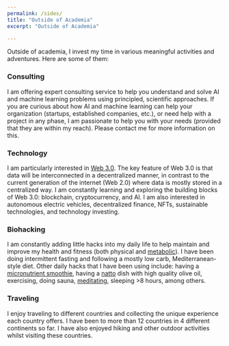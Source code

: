 ```yaml
---
permalink: /sides/
title: "Outside of Academia"
excerpt: "Outside of Academia"

---
```


Outside of academia, I invest my time in various meaningful activities and adventures. Here are some of them: <br>


### Consulting
I am offering expert consulting service to help you understand and solve AI and machine learning problems using principled, scientific approaches. If you are curious about how AI and machine learning can help your organization (startups, established companies, etc.), or need help with a project in any phase, I am passionate to help you with your needs (provided that they are within my reach). Please contact me for more information on this.


### Technology 
I am particularly interested in [Web 3.0](https://www.web3.university/). The key feature of Web 3.0 is that data will be interconnected in a decentralized manner, in contrast to the current generation of the internet (Web 2.0) where data is mostly stored in a centralized way. I am constantly learning and exploring the building blocks of Web 3.0: blockchain, cryptocurrency, and AI. I am also interested in autonomous electric vehicles, decentralized finance, NFTs, sustainable technologies, and technology investing.


### Biohacking 
I am constantly adding little hacks into my daily life to help maintain and improve my health and fitness (both physical and [metabolic](https://www.levelshealth.com/blog/the-ultimate-guide-to-metabolic-fitness)). I have been doing intermittent fasting and following a mostly low carb, Mediterranean-style diet. Other daily hacks that I have been using include: having a [micronutrient smoothie](https://fastlifehacks.com/dr-rhonda-patrick-diet-and-exercise/#Micronutrient_Rich_Smoothies), having a [natto](https://www.nyrture.com/why-natto) dish with high quality olive oil, exercising, doing sauna, [meditating](https://www.headspace.com/meditation), sleeping >8 hours, among others.


### Traveling 
I enjoy traveling to different countries and collecting the unique experience each country offers. I have been to more than 12 countries in 4 different continents so far. I have also enjoyed hiking and other outdoor activities whilst visiting these countries. 




